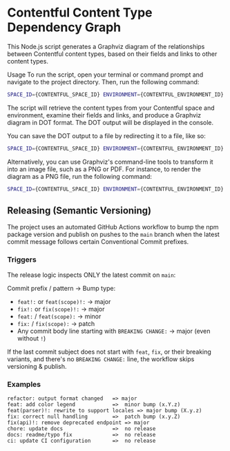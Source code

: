# Contentful Content Type Dependency Graph

This Node.js script generates a Graphviz diagram of the relationships between Contentful content types, based on their fields and links to other content types.

Usage
To run the script, open your terminal or command prompt and navigate to the project directory. Then, run the following command:

```bash
SPACE_ID={CONTENTFUL_SPACE_ID} ENVIRONMENT={CONTENTFUL_ENVIRONMENT_ID} CONTENT_DELIVERY_ACCESS_TOKEN={CONTENTFUL_CONTENT_DELIVERY_API_ACCESS_TOKEN} npx generate-contentful-graph
```

The script will retrieve the content types from your Contentful space and environment, examine their fields and links, and produce a Graphviz diagram in DOT format. The DOT output will be displayed in the console.

You can save the DOT output to a file by redirecting it to a file, like so:

```bash
SPACE_ID={CONTENTFUL_SPACE_ID} ENVIRONMENT={CONTENTFUL_ENVIRONMENT_ID} CONTENT_DELIVERY_ACCESS_TOKEN={CONTENTFUL_CONTENT_DELIVERY_API_ACCESS_TOKEN} npx generate-contentful-graph > diagram.dot
```

Alternatively, you can use Graphviz's command-line tools to transform it into an image file, such as a PNG or PDF. For instance, to render the diagram as a PNG file, run the following command:

```bash
SPACE_ID={CONTENTFUL_SPACE_ID} ENVIRONMENT={CONTENTFUL_ENVIRONMENT_ID} CONTENT_DELIVERY_ACCESS_TOKEN={CONTENTFUL_CONTENT_DELIVERY_API_ACCESS_TOKEN} npx generate-contentful-graph | dot -Tsvg -o diagram.svg
```

## Releasing (Semantic Versioning)

The project uses an automated GitHub Actions workflow to bump the npm package version and publish on pushes to the `main` branch when the latest commit message follows certain Conventional Commit prefixes.

### Triggers

The release logic inspects ONLY the latest commit on `main`:

Commit prefix / pattern -> Bump type:

- `feat!:` or `feat(scope)!:` -> major
- `fix!:` or `fix(scope)!:` -> major
- `feat:` / `feat(scope):` -> minor
- `fix:` / `fix(scope):` -> patch
- Any commit body line starting with `BREAKING CHANGE:` -> major (even without `!`)

If the last commit subject does not start with `feat`, `fix`, or their breaking variants, and there's no `BREAKING CHANGE:` line, the workflow skips versioning & publish.

### Examples

```
refactor: output format changed   => major
feat: add color legend            =>  minor bump (x.Y.z)
feat(parser)!: rewrite to support locales => major bump (X.y.z)
fix: correct null handling        =>  patch bump (x.y.Z)
fix(api)!: remove deprecated endpoint => major
chore: update docs                =>  no release
docs: readme/typo fix             =>  no release
ci: update CI configuration       =>  no release
```
